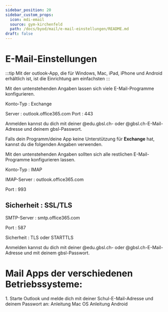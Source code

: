 ```yaml
---
sidebar_position: 20
sidebar_custom_props:
  icon: mdi-email
  source: gym-kirchenfeld
  path: /docs/byod/mail/e-mail-einstellungen/README.md
draft: false
---
```


# E-Mail-Einstellungen


:::tip
Mit der outlook-App, die für Windows, Mac, iPad, iPhone und Android erhältlich ist, ist die Einrichtung am einfachsten
:::

Mit den untenstehenden Angaben lassen sich viele E-Mail-Programme konfigurieren.

Konto-Typ
: Exchange

Server
: outlook.office365.com
Port
: 443

Anmelden kannst du dich mit deiner @edu.gbsl.ch- oder @gbsl.ch-E-Mail-Adresse und deinem gbsl-Passwort.



Falls dein Programm/deine App keine Unterstützung für **Exchange** hat, kannst du die folgenden Angaben verwenden.

Mit den untenstehenden Angaben sollten sich alle restlichen E-Mail-Programme konfigurieren lassen.

Konto-Typ
: IMAP

IMAP-Server
: outlook.office365.com

Port
: 993

Sicherheit
: SSL/TLS
---
SMTP-Server
: smtp.office365.com

Port
: 587

Sicherheit
: TLS oder STARTTLS

Anmelden kannst du dich mit deiner @edu.gbsl.ch- oder @gbsl.ch-E-Mail-Adresse und mit deinem gbsl-Passwort.

# Mail Apps der verschiedenen Betriebssysteme:

<Tabs>
  <TabItem value="win" label="Windows">
1. Starte Outlook und melde dich mit deiner Schul-E-Mail-Adresse und deinem Passwort an:




  </TabItem>
  <TabItem value="osx" label="Mac OS">
    Anleitung Mac OS
  </TabItem>
  <TabItem value="ios" label="iOS">

  </TabItem>
  <TabItem value="android" label="Android">
    Anleitung Android
  </TabItem>
</Tabs>